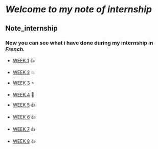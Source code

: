 # *Welcome to my note of internship*
## Note_internship

### Now you can see what i have done during my internship in _French._ 

- [WEEK 1](https://github.com/coo1cj/Note_internship/blob/master/Note_WEEK1.md) :+1:

- [WEEK 2](https://github.com/coo1cj/Note_internship/blob/master/Mynote_week2) :boom:

- [WEEK 3](https://github.com/coo1cj/Note_internship/blob/master/note_WEEK3.md) :star:

- [WEEK 4](https://github.com/coo1cj/Note_internship/blob/master/Note_WEEK4.md) :star2:

- [WEEK 5](https://github.com/coo1cj/Note_internship/blob/master/Note_WEEK5.md) :+1:

- [WEEK 6](https://github.com/coo1cj/Note_internship/blob/master/Note_WEEK6.md) :+1:

- [WEEK 7](https://github.com/coo1cj/Note_internship/blob/master/Note_WEEK7.md) :+1:

- [WEEK 8](https://github.com/coo1cj/Note_internship/blob/master/Note_WEEK8.md) :+1:
